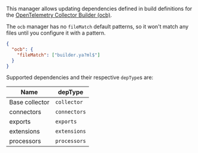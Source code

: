This manager allows updating dependencies defined in build definitions for the [OpenTelemetry Collector Builder (ocb)](https://github.com/open-telemetry/opentelemetry-collector/tree/main/cmd/builder).

The `ocb` manager has no `fileMatch` default patterns, so it won't match any files until you configure it with a pattern.

```json title="If your builder files are named like foo-builder.yml or builder.yaml"
{
  "ocb": {
    "fileMatch": ["builder.ya?ml$"]
  }
}
```

Supported dependencies and their respective `depType`s are:

| Name           | depType      |
| -------------- | ------------ |
| Base collector | `collector`  |
| connectors     | `connectors` |
| exports        | `exports`    |
| extensions     | `extensions` |
| processors     | `processors` |
